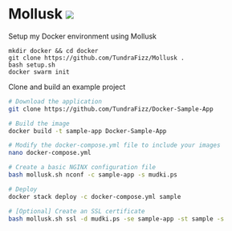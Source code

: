 # Mollusk ![](https://img.shields.io/badge/Status-Completed-008000.svg?style=plastic)

Setup my Docker environment using Mollusk

```
mkdir docker && cd docker
git clone https://github.com/TundraFizz/Mollusk .
bash setup.sh
docker swarm init
```

Clone and build an example project

```sh
# Download the application
git clone https://github.com/TundraFizz/Docker-Sample-App

# Build the image
docker build -t sample-app Docker-Sample-App

# Modify the docker-compose.yml file to include your images
nano docker-compose.yml

# Create a basic NGINX configuration file
bash mollusk.sh nconf -c sample-app -s mudki.ps

# Deploy
docker stack deploy -c docker-compose.yml sample

# [Optional] Create an SSL certificate
bash mollusk.sh ssl -d mudki.ps -se sample-app -st sample -s
```
